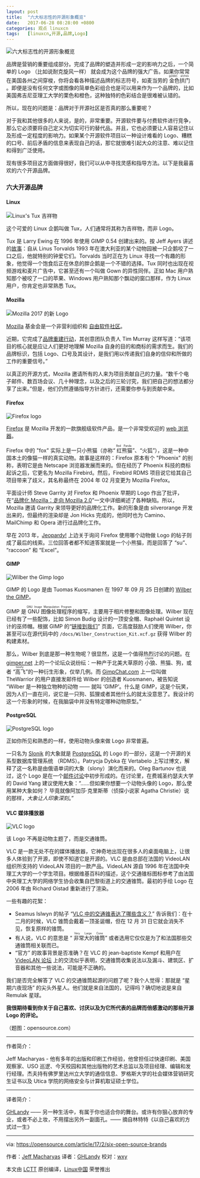 ```yaml
---
layout: post
title:	"六大标志性的开源形象概览"
date:	2017-06-28 08:28:00 +0800 
categories:	观点 linuxcn 
tags:	[linuxcn,开源,品牌,Logo]
---
```



![六大标志性的开源形象概览](/Asserts/Images//attachment/album/201706/28/013211usxqlgncmzjl3mpg.png "A look at 6 iconic open source brands")


品牌是营销的重要组成部分。完成了品牌的塑造并形成一定的影响力之后，一个简单的 Logo （比如说耐克旋风一样） 就会成为这个品牌的强大广告。如果你常常在美国各州之间穿梭，你将会看各种描述品牌的标志符号，如麦当劳的<ruby> 金色拱门 <rp>  （ </rp> <rt>  golden arches </rt> <rp>  ） </rp></ruby>。即便是没有任何文字或图像的简单色彩组合也是可以用来作为一个品牌的，比如美国弗吉尼亚理工大学的栗色和橙色，这种独特的色彩结合是很难被认错的。


所以，现在的问题是：品牌对于开源社区是否真的那么重要呢？


对于我和其他很多的人来说，是的，非常重要。开源软件要与付费软件进行竞争，那么它必须要将自己定义为切实可行的替代品。并且，它也必须要让人容易记住以及形成一定程度的影响力。如果某个开源软件项目以一种设计难看的 Logo、糟糕的口号、前后矛盾的信息来表现自己的话，那它就很难引起大众的注意、难以记住和得到广泛使用。


现有很多项目这方面做得很好，我们可以从中寻找灵感和指导方法。以下是我最喜欢的六个开源品牌。


### 六大开源品牌


#### Linux


![Linux&#039;s Tux 吉祥物](/Asserts/Images//attachment/album/201706/28/013213rxkm6px1ydzy0a40.png "Linux&amp;#039;s Tux mascot")


这个可爱的 Linux 企鹅叫做 Tux，人们通常将其称为吉祥物，而非 Logo。


Tux 是 Larry Ewing 在 1996 年使用 GIMP 0.54 创建出来的。按 Jeff Ayers 讲述的[故事](https://en.wikipedia.org/wiki/Tux)：自从 Linus Torvalds 1993 年在澳大利亚的某个动物园被一只企鹅咬了一口之后，他就特别的钟爱它们。Torvalds 当时正在为 Linux 寻找一个有趣的形象，他觉得一个饱食后正在休息的胖企鹅是一个不错的选择。Tux 同时也出现在视频游戏和麦片广告中，它甚至还有一个叫做 Gown 的异性同伴。正如 Mac 用户熟知那个被咬了一口的苹果、Windows 用户熟知那个飘动的窗口那样，作为 Linux 用户，你肯定也非常熟悉 Tux。


#### Mozilla


![Mozilla 2017 的新 Logo ](/Asserts/Images//attachment/album/201706/28/013215i1ifxgti1kimx8g8.png "Mozilla new logo 2017")


[Mozilla](https://www.mozilla.org/en-US/) 基金会是一个非营利组织和 [自由软件社区](https://en.wikipedia.org/wiki/Mozilla)。


近期，它完成了[品牌重建行动](https://blog.mozilla.org/opendesign/arrival/)，其创意团队负责人 Tim Murray 这样写道：“该项目的核心就是应让人们更好地理解 Mozilla 自身的目的和商标的需求而生。我们的品牌标识，包括 Logo、口号及其设计，是我们用以传递我们自身的信仰和所做的工作的重要信号。”


以真正的开源方式，Mozilla 邀请所有的人来为项目贡献自己的力量。“数千个电子邮件、数百场会议、几十种理念，以及之后的三轮讨究，我们把自己的想法都分享了出来。”但是，他们仍然遵循指导方针进行，还需要你参与到贡献中来。


#### Firefox


![Firefox logo](/Asserts/Images//attachment/album/201706/28/013217py9dy56llm905lmi.png "Firefox logo")


[Firefox](https://en.wikipedia.org/wiki/Firefox) 是 Mozilla 开发的一款旗舰级软件产品，是一个非常受欢迎的 [web 浏览器](https://en.wikipedia.org/wiki/Web_browser)。


Firefox 中的 "fox" 实际上是一只小熊猫（亦称“<ruby> 红熊猫 <rp>  （ </rp> <rt>  Red Panda </rt> <rp>  ） </rp></ruby>”、“火狐”），这是一种中国本土的像猫一样的真实动物。故事是这样的：Firefox 原本有个 "Phoenix" 的别称，表明它是由 Netscape 浏览器发展而来的。但在经历了 Phoenix 科技的商标起诉之后，它更名为 Mozilla Firebird。然后，Firebird RDMS 项目说它给其自己项目带来了歧义，其名称最终在 2004 年 02 月变更为 Mozilla Firefox。


平面设计师 Steve Garrity 对 Firefox 和 Phoenix 早期的 Logo 作出了批评，在“[品牌化 Mozilla：走向 Mozilla 2.0](http://actsofvolition.com/steven/mozillabranding/)”一文中详细阐述了各种缺陷。所以，Mozilla 邀请 Garrity 来领导更好的品牌化工作。新的形象是由 silverorange 开发出来的，但最终的渲染却是 Jon Hicks 完成的，他同时也为 Camino、MailChimp 和 Opera 进行过品牌化工作。


早在 2013 年，[Jeopardy!](http://www.complex.com/pop-culture/2013/09/firefox-jeopardy-answer) 上边关于询问 Firefox 使用哪个动物做 Logo 的帖子则成了最后的线索。三位回答者都不知道答案就是一个小熊猫，而是回答了 “su”、 “raccoon” 和 “Excel”。


#### GIMP


![Wilber the Gimp logo](/Asserts/Images//attachment/album/201706/28/013219hm8iiebtgrnmimcm.png "Wilber the Gimp logo")


GIMP 的 Logo 是由 Tuomas Kuosmanen 在 1997 年 09 月 25 日创建的 [Wilber the GIMP](https://www.gimp.org/about/ancient_history.html)。


GIMP 是<ruby> GNU 图像处理程序 <rp>  （ </rp> <rt>  GNU Image Manipulation Program </rt> <rp>  ） </rp></ruby>的缩写，主要用于相片修整和图像处理。Wilber 现在已经有了一些配饰，比如 Simon Budig 设计的一顶安全帽、Raphaël Quintet 设计的巫师帽。根据 GIMP 的“[链接到我们](https://www.gimp.org/about/linking.html)” 页面，它高度鼓励人们使用 Wilber，你甚至可以在源代码中的 `/docs/Wilber_Construction_Kit.xcf.gz` 获得 Wilber 的构建素材。


那么，Wilber 到底是那一种生物呢？很显然，这是一个值得热烈讨论的问题。在 [gimper.net](https://gimper.net/threads/what-is-wilber.793/) 上的一个论坛众说纷纭：一种产于北美大草原的<ruby> 小狼 <rp>  （ </rp> <rt>  coyote </rt> <rp>  ） </rp></ruby>、熊猫、狗，或者<ruby> “高飞” <rp>  （ </rp> <rt>  Goofy </rt> <rp>  ） </rp></ruby>的一种衍生形象，仅举几例。而 [GimpChat.com](http://gimpchat.com/viewtopic.php?f=4&t=10265) 上一位叫做 TheWarrior 的用户直接发邮件给 Wilber 的创造者 Kuosmanen，被告知说 “Wilber 是一种独立物种的动物 —— 就叫 ‘GIMP’。什么是 GIMP，这是个玩笑，因为人们一直在问，说它是一只狗、狐狸或者其他什么的就太没意思了。我设计的这一个形象的时候，在我脑袋中并没有特定哪种动物原型。”


#### PostgreSQL


![PostgreSQL logo](/Asserts/Images//attachment/album/201706/28/013221g1ivitsg2jtr0r2h.png "PostgreSQL logo")


正如你所见和熟悉的一样，使用动物头像来做 Logo 非常普遍。


一只名为 [Slonik](http://www.vertabelo.com/blog/notes-from-the-lab/the-history-of-slonik-the-postgresql-elephant-logo) 的大象就是 [PostgreSQL](https://wiki.postgresql.org/wiki/Logo) 的 Logo 的一部分，这是一个开源的关系型数据库管理系统 （RDMS）。Patrycja Dybka 在 Vertabelo 上写过博文，解释了这一名称是由俄语单词的大象（slony）演化而来的。Oleg Bartunov 也说过，这个 Logo 是在一个[邮件讨论](http://www.pgsql.ru/db/mw/msg.html?mid=1238939)中初步形成的。在讨论里，在费城圣约瑟夫大学的 David Yang 建议使用大象：“……但如果你想要一个动物头像的 Logo，那么使用某种大象如何？ 毕竟就像阿加莎·克里斯蒂（侦探小说家 Agatha Christie）说的那样，*大象让人印象深刻*。”


#### VLC 媒体播放器


![VLC logo](/Asserts/Images//attachment/album/201706/28/013223pg2lhhrnvvzrnb8b.png "VLC logo")


该 Logo 不再是动物主题了，而是交通锥筒。


VLC 是一款无处不在的媒体播放器，它神奇地出现在很多人的桌面电脑上，让很多人体验到了开源，即使不知道它是开源的。VLC 是由总部在法国的 VideoLAN 组织所支持的 VideoLAN 项目的一款产品。VideoLAN 源自 1996 年在法国中央理工大学的一个学生项目。根据维基百科的描述，这个交通锥标图标参考了由法国中央理工大学的网络学生协会收集自巴黎街道上的交通锥筒。最初的手绘 Logo 在 2006 年由 Richard Oistad 重新进行了渲染。


一些有趣的花絮：


* Seamus Islwyn 的帖子 “[VLC 中的交通锥表达了哪些含义？](http://www.ehow.com/info_10029162_traffic-cone-mean-vlc.html)” 告诉我们：在十二月的时候，VLC 锥筒会戴着一顶圣诞帽，但在 12 月 31 日它就会消失不见，恢复原样的锥筒。
* 有人说，VLC 的意思是 “<ruby> 非常大的锥筒 <rp>  （ </rp> <rt>  Very Large Cone </rt> <rp>  ） </rp></ruby>” 或者选用它仅仅是为了和法国那些交通锥筒相关联而已。
* “官方” 的故事背景是否准确？在 VLC 的 jean-baptiste Kempf 和用户在 [VideoLAN 论坛](https://forum.videolan.org/viewtopic.php?f=5&t=92513) 上的交流似乎表明，交通锥筒收集说法以及漏斗、建筑区、扩音器和其他一些说法，可能是不正确的。


我们是否完全解答了 VLC 的交通锥筒起源的问题了呢？我个人觉得：那就是 “星期六夜现场” 的尖头外星人。他们就是来自法国的，记得吗？确切地说是来自 Remulak 星球。


**我很期待看到你关于自己喜欢、讨厌以及为它所代表的品牌而倍感激动的那些开源 Logo 的评论。**


（题图：opensource.com）




---


作者简介：


Jeff Macharyas - 他有多年的出版和印刷工作经验，他曾担任过快速印刷、美国观察家、USO 巡逻、今天校园和其他出版物的艺术总监以及项目经理、编辑和发行经理。杰夫持有佛罗里达州立大学的通信信息、罗格斯大学的社会媒体营销研究生证书以及 Utica 学院的网络安全与计算机取证硕士学位。




---


译者简介：


[GHLandy](http://ghlandy.com) —— 另一种生活中，有属于你也适合你的舞台。或许有你狠心放弃的专业，或者不必上妆，不用摆出另外一副面孔。—— 摘自林特特《以自己喜欢的方式过一生》




---


via: <https://opensource.com/article/17/2/six-open-source-brands>


作者：[Jeff Macharyas](https://opensource.com/users/jeffmacharyas) 译者：[GHLandy](https://github.com/GHLandy) 校对：[wxy](https://github.com/wxy)


本文由 [LCTT](https://github.com/LCTT/TranslateProject) 原创编译，[Linux中国](https://linux.cn/) 荣誉推出
